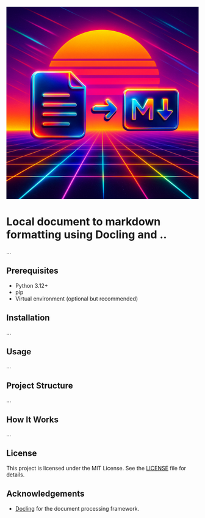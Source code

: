 ![Understanding RAG](assets/doc_to_markdown.png)

# Local document to markdown formatting using Docling and ..

...

## Prerequisites

- Python 3.12+ 
- pip
- Virtual environment (optional but recommended)

## Installation

...

## Usage

...

## Project Structure

...

## How It Works

...

## License

This project is licensed under the MIT License. See the [LICENSE](LICENSE) file for details.

## Acknowledgements

- [Docling](https://docling.com/) for the document processing framework.